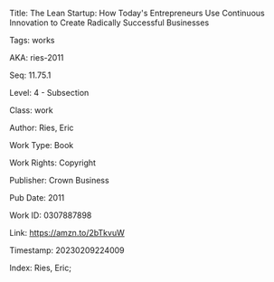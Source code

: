 Title:  The Lean Startup: How Today's Entrepreneurs Use Continuous Innovation to Create Radically Successful Businesses

Tags:   works

AKA:    ries-2011

Seq:    11.75.1

Level:  4 - Subsection

Class:  work

Author: Ries, Eric

Work Type: Book

Work Rights: Copyright

Publisher: Crown Business

Pub Date: 2011

Work ID: 0307887898

Link:   https://amzn.to/2bTkvuW

Timestamp: 20230209224009

Index:  Ries, Eric; 
